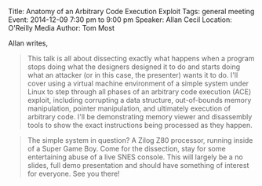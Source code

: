 Title: Anatomy of an Arbitrary Code Execution Exploit
Tags: general meeting
Event: 2014-12-09 7:30 pm to 9:00 pm
Speaker: Allan Cecil
Location: O'Reilly Media
Author: Tom Most

Allan writes,

> This talk is all about dissecting exactly what happens when a program stops doing what the designers designed it to do and starts doing what an attacker (or in this case, the presenter) wants it to do.
> I'll cover using a virtual machine environment of a simple system under Linux to step through all phases of an arbitrary code execution (ACE) exploit, including corrupting a data structure, out-of-bounds memory manipulation, pointer manipulation, and ultimately execution of arbitrary code.
> I'll be demonstrating memory viewer and disassembly tools to show the exact instructions being processed as they happen.

> The simple system in question?
> A Zilog Z80 processor, running inside of a Super Game Boy.
> Come for the dissection, stay for some entertaining abuse of a live SNES console.
> This will largely be a no slides, full demo presentation and should have something of interest for everyone.
> See you there!
